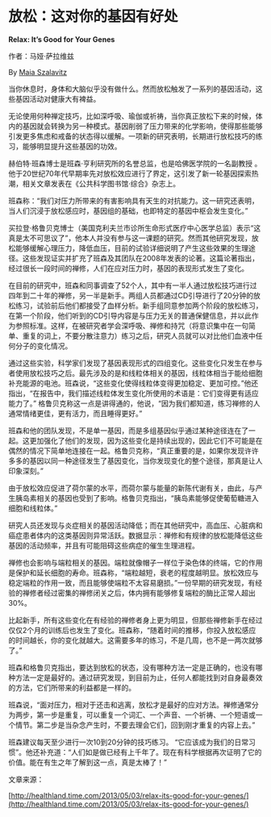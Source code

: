 # 放松：这对你的基因有好处

**Relax: It’s Good for Your Genes**

作者：马娅·萨拉维兹

By [Maia Szalavitz](http://healthland.time.com/author/maiasz/)

当你休息时，身体和大脑似乎没有做什么。然而放松触发了一系列的基因活动，这些基因活动对健康大有裨益。

无论使用何种禅定技巧，比如深呼吸、瑜伽或祈祷，当你真正放松下来的时候，体内的基因就会转换为另一种模式。基因削弱了压力带来的化学影响，使得那些能够引发更多焦虑和戒备的状态得以缓解。一项新的研究表明，长期进行放松技巧的练习，能够明显提升这些基因的功效。

赫伯特·班森博士是班森·亨利研究所的名誉总监，也是哈佛医学院的一名副教授 。他于20世纪70年代早期率先对放松效应进行了界定，这引发了新一轮基因探索热潮，相关文章发表在《公共科学图书馆·综合》杂志上。

班森称：“我们对压力所带来的有害影响具有天生的对抗能力。这一研究还表明，当人们沉浸于放松感应时，基因组的基础，也即特定的基因中枢会发生变化。”

买拉登·格鲁贝克博士（美国克利夫兰市诊所生命形式医疗中心医学总监）表示“这真是太不可思议了”，他本人并没有参与这一课题的研究。然而其他研究发现，放松能够缓解心理压力，降低血压，目前的试验详细说明了产生这些效果的生理途径。这些发现证实并扩充了班森及其团队在2008年发表的论著。这篇论著指出，经过很长一段时间的禅修，人们在应对压力时，基因的表现形式发生了变化。

在目前的研究中，班森和同事调查了52个人，其中有一半人通过放松技巧进行过四年到二十年的禅修，另一半是新手。两组人员都通过CD引导进行了20分钟的放松练习，试验前后他们都接受了血样分析。新手组同意参加两个阶段的放松练习，在第一个阶段，他们听到的CD引导内容是与压力无关的普通保健信息，并以此作为参照标准。这样，在被研究者学会深呼吸、禅修和持咒（将意识集中在一句简单、重复的词上，不要分散注意力）练习之后，研究人员就可以对比他们血液中任何分子的变化情况。

通过这些实验，科学家们发现了基因表现形式的四组变化。这些变化只发生在参与者使用放松技巧之后。最先涉及的是和线粒体相关的基因，线粒体相当于能给细胞补充能源的电池。班森说，“这些变化使得线粒体变得更加稳定、更加可控。”他还指出，“在报告中，我们描述线粒体发生变化所使用的术语是：它们变得更有适应能力了。” 格鲁贝克称这一点是讲得通的，他说，“因为我们都知道，练习禅修的人通常情绪更佳，更有活力，而且睡得更好。”

班森和他的团队发现，不是单一基因，而是多组基因似乎通过某种途径连在了一起。这更加强化了他们的发现，因为这些变化是持续出现的，因此它们不可能是在偶然的情况下简单地连接在一起。格鲁贝克称，“真正重要的是，如果你发现许许多多的基因以同一种途径发生了基因变化，当你发现变化的整个途径，那真是让人印象深刻。”

由于放松效应促进了荷尔蒙的水平，而荷尔蒙与能量的新陈代谢有关，由此，与产生胰岛素相关的基因也受到了影响。格鲁贝克指出，“胰岛素能够促使葡萄糖进入细胞和线粒体。”

研究人员还发现与炎症相关的基因活动降低；而在其他研究中，高血压、心脏病和癌症患者体内的这类基因则异常活跃。数据显示：禅修和有规律的放松能降低这些基因的活动频率，并且有可能阻碍这些病症的催生生理进程。

禅修也会影响与端粒相关的基因。端粒就像帽子一样位于染色体的终端，它的作用是保护和延长细胞的寿命。班森称，“端粒越短，衰老的程度越明显。放松效应与稳定端粒的作用一致，而且能够使端粒不太容易磨损。”一份早期的研究发现，有经验的禅修者经过密集的禅修闭关之后，体内拥有能够修复端粒的酶比正常人超出30%。

比起新手，所有这些变化在有经验的禅修者身上更为明显，但那些禅修新手在经过仅仅2个月的训练后也发生了变化。班森称，“随着时间的推移，你投入放松感应的时间越长，你的变化就越大。这需要多年的练习，不是几周，也不是一两次就够了。”

班森和格鲁贝克指出，要达到放松的状态，没有哪种方法一定是正确的，也没有哪种方法一定是最好的。通过研究发现，到目前为止，任何人都能找到对自身最奏效的方法，它们所带来的利益都是一样的。

班森说，“面对压力，相对于还击和逃离，放松才是最好的应对方法。禅修通常分为两步，第一步是重复，可以重复一个词汇、一个声音、一个祈祷、一个短语或一个情节。第二步是当杂念产生时，不要去理会它们，回到刚才重复的内容上去。”

班森建议每天至少进行一次10到20分钟的技巧练习。 “它应该成为我们的日常习惯”。他还补充道：“人们如是做已经有上千年了。现在有科学根据再次证明了它的价值。能在有生之年了解到这一点，真是太棒了！”

文章来源：

[http://healthland.time.com/2013/05/03/relax-its-good-for-your-genes/](http://healthland.time.com/2013/05/03/relax-its-good-for-your-genes/)

